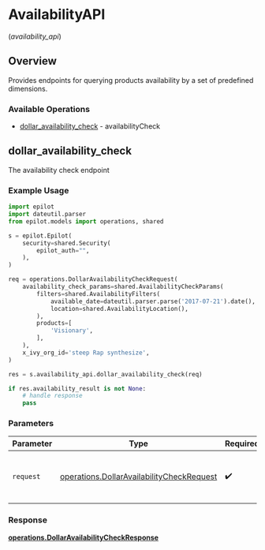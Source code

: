 # AvailabilityAPI
(*availability_api*)

## Overview

Provides endpoints for querying products availability by a set of predefined dimensions.


### Available Operations

* [dollar_availability_check](#dollar_availability_check) - availabilityCheck

## dollar_availability_check

The availability check endpoint

### Example Usage

```python
import epilot
import dateutil.parser
from epilot.models import operations, shared

s = epilot.Epilot(
    security=shared.Security(
        epilot_auth="",
    ),
)

req = operations.DollarAvailabilityCheckRequest(
    availability_check_params=shared.AvailabilityCheckParams(
        filters=shared.AvailabilityFilters(
            available_date=dateutil.parser.parse('2017-07-21').date(),
            location=shared.AvailabilityLocation(),
        ),
        products=[
            'Visionary',
        ],
    ),
    x_ivy_org_id='steep Rap synthesize',
)

res = s.availability_api.dollar_availability_check(req)

if res.availability_result is not None:
    # handle response
    pass
```

### Parameters

| Parameter                                                                                              | Type                                                                                                   | Required                                                                                               | Description                                                                                            |
| ------------------------------------------------------------------------------------------------------ | ------------------------------------------------------------------------------------------------------ | ------------------------------------------------------------------------------------------------------ | ------------------------------------------------------------------------------------------------------ |
| `request`                                                                                              | [operations.DollarAvailabilityCheckRequest](../../models/operations/dollaravailabilitycheckrequest.md) | :heavy_check_mark:                                                                                     | The request object to use for the request.                                                             |


### Response

**[operations.DollarAvailabilityCheckResponse](../../models/operations/dollaravailabilitycheckresponse.md)**

